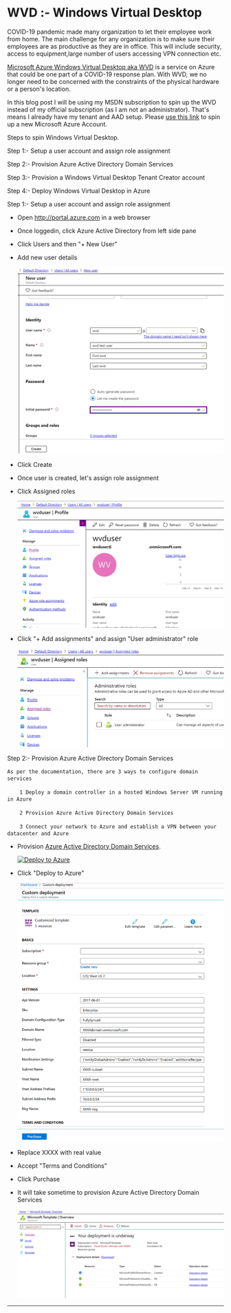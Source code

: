 # WVD :- Windows Virtual Desktop

COVID-19 pandemic made many organization to let their employee work from home. The main challenge for any organization is to make sure their employees are as productive as they are in office. This will include security, access to equipment,large number of users accessing VPN connection etc.

[Microsoft Azure Windows Virtual Desktop aka WVD](https://azure.microsoft.com/en-us/services/virtual-desktop/) is a service on Azure that could be one part of a COVID-19 response plan. With WVD, we no longer need to be concerned with the constraints of the physical hardware or a person's location.

In this blog post I will be using my MSDN subscription to spin up the WVD instead of my official subscription (as I am not an administrator). That's means I already have my tenant and AAD setup. Please [use this link](https://azure.microsoft.com/en-us/free/) to spin up a new Microsoft Azure Account. 

Steps to spin Windows Virtual Desktop. 

Step 1:- Setup a user account and assign role assignment

Step 2:- Provision Azure Active Directory Domain Services

Step 3:- Provision a Windows Virtual Desktop Tenant Creator account

Step 4:- Deploy Windows Virtual Desktop in Azure


Step 1:- Setup a user account and assign role assignment

* Open http://portal.azure.com in a web browser
* Once loggedin, click Azure Active Directory from left side pane
* Click Users and then "+ New User"
* Add new user details

    ![Add New User](Images/2-0.png)  

* Click Create
* Once user is created, let's assign role assignment
* Click Assigned roles

    ![Assign Role](Images/2.png)

 * Click "+ Add assignments" and assign "User administrator" role

    ![Assigned Role](Images/3.png)


Step 2:- Provision Azure Active Directory Domain Services

    As per the documentation, there are 3 ways to configure domain services

        1 Deploy a domain controller in a hosted Windows Server VM running in Azure

        2 Provision Azure Active Directory Domain Services 
   
        3 Connect your network to Azure and establish a VPN between your datacenter and Azure

* Provision [Azure Active Directory Domain Services](https://docs.microsoft.com/en-us/azure/active-directory-domain-services/tutorial-create-instance).

    [![Deploy to Azure](https://azurecomcdn.azureedge.net/mediahandler/acomblog/media/Default/blog/deploybutton.png)](https://portal.azure.com/#create/Microsoft.Template/uri/https%3A%2F%2Fraw.githubusercontent.com%2Frawatsudhir1%2FWVD%2Fmaster%2FDeploy_Microsoft_DomainServices%2Ftemplate.json)

* Click "Deploy to Azure"

    ![Aetup AADDS](Images/4.png)

* Replace XXXX with real value

* Accept "Terms and Conditions" 

* Click Purchase

* It will take sometime to provision Azure Active Directory Domain Services

    ![Progressing](Images/5.png)

* ********************

